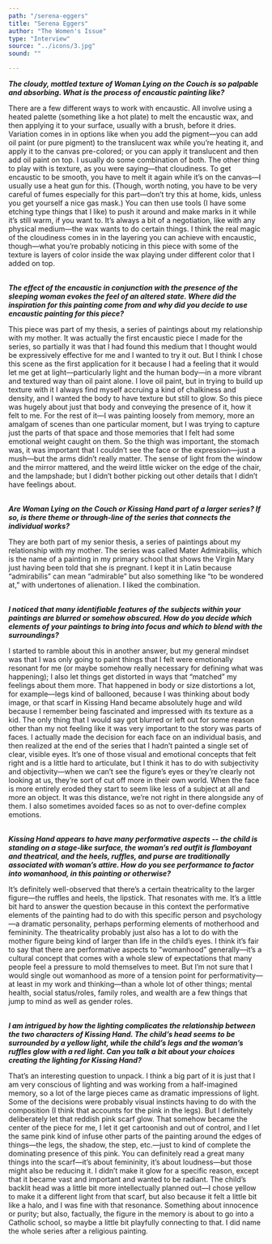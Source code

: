 ```yaml
---
path: "/serena-eggers"
title: "Serena Eggers"
author: "The Women's Issue"
type: "Interview"
source: "../icons/3.jpg" 
sound: ""

---
```


__*The cloudy, mottled texture of Woman Lying on the Couch is so palpable and absorbing. What is the process of encaustic painting like?*__

There are a few different ways to work with encaustic. All involve using a heated palette (something like a hot plate) to melt the encaustic wax, and then applying it to your surface, usually with a brush, before it dries. Variation comes in in options like when you add the pigment—you can add oil paint (or pure pigment) to the translucent wax while you’re heating it, and apply it to the canvas pre-colored; or you can apply it translucent and then add oil paint on top. I usually do some combination of both. The other thing to play with is texture, as you were saying—that cloudiness. To get encaustic to be smooth, you have to melt it again while it’s on the canvas—I usually use a heat gun for this. (Though, worth noting, you have to be very careful of fumes especially for this part—don’t try this at home, kids, unless you get yourself a nice gas mask.) You can then use tools (I have some etching type things that I like) to push it around and make marks in it while it’s still warm, if you want to. It’s always a bit of a negotiation, like with any physical medium—the wax wants to do certain things. I think the real magic of the cloudiness comes in in the layering you can achieve with encaustic, though—what you’re probably noticing in this piece with some of the texture is layers of color inside the wax playing under different color that I added on top.<br /><br />


__*The effect of the encaustic in conjunction with the presence of the sleeping woman evokes the feel of an altered state. Where did the inspiration for this painting come from and why did you decide to use encaustic painting for this piece?*__

This piece was part of my thesis, a series of paintings about my relationship with my mother. It was actually the first encaustic piece I made for the series, so partially it was that I had found this medium that I thought would be expressively effective for me and I wanted to try it out. But I think I chose this scene as the first application for it because I had a feeling that it would let me get at light—particularly light and the human body—in a more vibrant and textured way than oil paint alone. I love oil paint, but in trying to build up texture with it I always find myself accruing a kind of chalkiness and density, and I wanted the body to have texture but still to glow. So this piece was hugely about just that body and conveying the presence of it, how it felt to me. For the rest of it—I was painting loosely from memory, more an amalgam of scenes than one particular moment, but I was trying to capture just the parts of that space and those memories that I felt had some emotional weight caught on them. So the thigh was important, the stomach was, it was important that I couldn’t see the face or the expression—just a mush—but the arms didn’t really matter. The sense of light from the window and the mirror mattered, and the weird little wicker on the edge of the chair, and the lampshade; but I didn’t bother picking out other details that I didn’t have feelings about.<br /><br />


__*Are Woman Lying on the Couch or Kissing Hand part of a larger series? If so, is there theme or through-line of the series that connects the individual works?*__

They are both part of my senior thesis, a series of paintings about my relationship with my mother. The series was called Mater Admirabilis, which is the name of a painting in my primary school that shows the Virgin Mary just having been told that she is pregnant. I kept it in Latin because “admirabilis” can mean “admirable” but also something like “to be wondered at,” with undertones of alienation. I liked the combination.<br /><br />


__*I noticed that many identifiable features of the subjects within your paintings are blurred or somehow obscured. How do you decide which elements of your paintings to bring into focus and which to blend with the surroundings?*__

I started to ramble about this in another answer, but my general mindset was that I was only going to paint things that I felt were emotionally resonant for me (or maybe somehow really necessary for defining what was happening); I also let things get distorted in ways that “matched” my feelings about them more. That happened in body or size distortions a lot, for example—legs kind of ballooned, because I was thinking about body image, or that scarf in Kissing Hand became absolutely huge and wild because I remember being fascinated and impressed with its texture as a kid. The only thing that I would say got blurred or left out for some reason other than my not feeling like it was very important to the story was parts of faces. I actually made the decision for each face on an individual basis, and then realized at the end of the series that I hadn’t painted a single set of clear, visible eyes. It’s one of those visual and emotional concepts that felt right and is a little hard to articulate, but I think it has to do with subjectivity and objectivity—when we can’t see the figure’s eyes or they’re clearly not looking at us, they’re sort of cut off more in their own world. When the face is more entirely eroded they start to seem like less of a subject at all and more an object. It was this distance, we’re not right in there alongside any of them. I also sometimes avoided faces so as not to over-define complex emotions.<br /><br />


__*Kissing Hand appears to have many performative aspects -- the child is standing on a stage-like surface, the woman’s red outfit is flamboyant and theatrical, and the heels, ruffles, and purse are traditionally associated with woman’s attire. How do you see performance to factor into womanhood, in this painting or otherwise?*__

It’s definitely well-observed that there’s a certain theatricality to the larger figure—the ruffles and heels, the lipstick. That resonates with me. It’s a little bit hard to answer the question because in this context the performative elements of the painting had to do with this specific person and psychology—a dramatic personality, perhaps performing elements of motherhood and femininity. The theatricality probably just also has a lot to do with the mother figure being kind of larger than life in the child’s eyes. I think it’s fair to say that there are performative aspects to "womanhood” generally—it’s a cultural concept that comes with a whole slew of expectations that many people feel a pressure to mold themselves to meet. But I’m not sure that I would single out womanhood as more of a tension point for performativity—at least in my work and thinking—than a whole lot of other things; mental health, social status/roles, family roles, and wealth are a few things that jump to mind as well as gender roles.<br /><br />


__*I am intrigued by how the lighting complicates the relationship between the two characters of Kissing Hand. The child’s head seems to be surrounded by a yellow light, while the child’s legs and the woman’s ruffles glow with a red light. Can you talk a bit about your choices creating the lighting for Kissing Hand?*__

That’s an interesting question to unpack. I think a big part of it is just that I am very conscious of lighting and was working from a half-imagined memory, so a lot of the large pieces came as dramatic impressions of light. Some of the decisions were probably visual instincts having to do with the composition (I think that accounts for the pink in the legs). But I definitely deliberately let that reddish pink scarf glow. That somehow became the center of the piece for me, I let it get cartoonish and out of control, and I let the same pink kind of infuse other parts of the painting around the edges of things—the legs, the shadow, the step, etc.—just to kind of complete the dominating presence of this pink. You can definitely read a great many things into the scarf—it’s about femininity, it’s about loudness—but those might also be reducing it. I didn’t make it glow for a specific reason, except that it became vast and important and wanted to be radiant. The child’s backlit head was a little bit more intellectually planned out—I chose yellow to make it a different light from that scarf, but also because it felt a little bit like a halo, and I was fine with that resonance. Something about innocence or purity; but also, factually, the figure in the memory is about to go into a Catholic school, so maybe a little bit playfully connecting to that. I did name the whole series after a religious painting.<br /><br />
